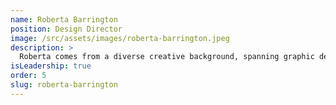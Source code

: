 ```yaml
---
name: Roberta Barrington
position: Design Director
image: /src/assets/images/roberta-barrington.jpeg
description: >
  Roberta comes from a diverse creative background, spanning graphic design, art direction for advertising, editorial design for local magazines, and retail branding. Roberta is a modernist, critical thinker, and expert creative with a fascination for how design and user experiences intersect.
isLeadership: true
order: 5
slug: roberta-barrington
---
```

